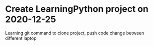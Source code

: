 # Create LearningPython project on 2020-12-25
Learning git command to clone project, push code change between different laptop